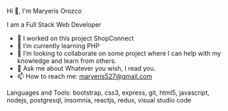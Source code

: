 Hi 👋, I'm Maryeris Orozco


I am a Full Stack Web Developer 

- 🔭 I worked on this project ShopConnect
- 🌱 I’m currently learning PHP
- 👯 I’m looking to collaborate on some project where I can help with my knowledge and learn from others.
- 💬 Ask me about Whatever you wish, I read you.
- 📫 How to reach me: maryeris527@gmail.com


Languages and Tools:
bootstrap, css3, express, git, html5, javascript, nodejs, postgresql, insomnia, reactjs, redux, visual studio code
